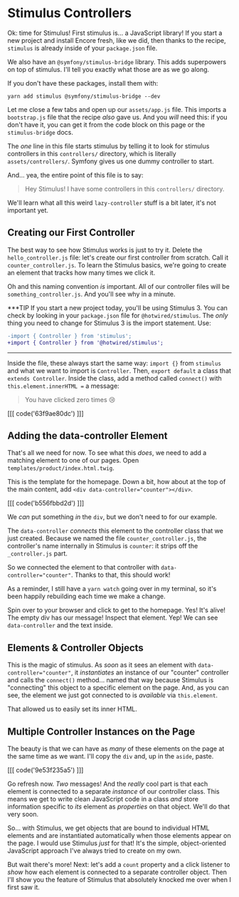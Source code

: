 # Stimulus Controllers

Ok: time for Stimulus! First stimulus is... a JavaScript library! If you start
a new project and install Encore fresh, like we did, then thanks to the recipe,
`stimulus` is already inside of your `package.json` file.

We also have an `@symfony/stimulus-bridge` library. This adds superpowers on top
of stimulus. I'll tell you exactly what those are as we go along.

If you don't have these packages, install them with:

```terminal
yarn add stimulus @symfony/stimulus-bridge --dev
```

Let me close a few tabs and open up our `assets/app.js` file. This imports
a `bootstrap.js` file that the recipe *also* gave us. And you *will* need this:
if you don't have it, you can get it from the code block on this page or the
`stimulus-bridge` docs.

The *one* line in this file starts stimulus by telling it to look for stimulus
controllers in this `controllers/` directory, which is literally `assets/controllers/`.
Symfony gives us one dummy controller to start.

And... yea, the entire point of this file is to say:

> Hey Stimulus! I have some controllers in this `controllers/` directory.

We'll learn what all this weird `lazy-controller` stuff is a bit later, it's not
important yet.

## Creating our First Controller

The best way to see how Stimulus works is just to try it. Delete the
`hello_controller.js` file: let's create our first controller from scratch. Call
it `counter_controller.js`. To learn the Stimulus basics, we're going to create
an element that tracks how many times we click it.

Oh and this naming convention *is* important. All of our controller files will
be `something_controller.js`. And you'll see why in a minute.

***TIP
If you start a new project today, you'll be using Stimulus 3. You can check by looking in your
`package.json` file for `@hotwired/stimulus`. The *only* thing you need to change for Stimulus 3
is the import statement. Use:

```diff
-import { Controller } from 'stimulus';
+import { Controller } from '@hotwired/stimulus';
```
***

Inside the file, these always start the same way: `import {}` from `stimulus`
and what we want to import is `Controller`. Then, `export default` a class
that `extends Controller`. Inside the class, add a method called `connect()`
with `this.element.innerHTML =` a message:

> You have clicked zero times 😢

[[[ code('63f9ae80dc') ]]]

## Adding the data-controller Element

That's all we need for now. To see what this *does*, we need to add a
matching element to one of our pages. Open `templates/product/index.html.twig`.

This is the template for the homepage. Down a bit, how about at the top of the
main content, add `<div data-controller="counter"></div>`.

[[[ code('b556fbbd2d') ]]]

We *can* put something *in* the `div`, but we don't need to for our example.

The `data-controller` *connects* this element to the controller class that we
just created. Because we named the file `counter_controller.js`, the controller's
name internally in Stimulus is `counter`: it strips off the `_controller.js` part.

So we connected the element to that controller with `data-controller="counter"`.
Thanks to that, this should work!

As a reminder, I still have a `yarn watch` going over in my terminal, so it's
been happily rebuilding each time we make a change.

Spin over to your browser and click to get to the homepage. Yes! It's alive!
The empty div has our message! Inspect that element. Yep! We can see
`data-controller` and the text inside.

## Elements & Controller Objects

This is the magic of stimulus. As *soon* as it sees an element with
`data-controller="counter"`, it *instantiates* an instance of our "counter"
controller and calls the `connect()` method... named that way because Stimulus is
"connecting" this object to a specific element on the page. And, as you can see,
the element we just got connected to is *available* via `this.element`.

That allowed us to easily set its inner HTML.

## Multiple Controller Instances on the Page

The beauty is that we can have as *many* of these elements on the page at the
same time as we want. I'll copy the `div` and, up in the `aside`, paste.

[[[ code('9e53f235a5') ]]]

Go refresh now. *Two* messages! And the *really* cool part is that each element
is connected to a separate *instance* of our controller class. This means we
get to write clean JavaScript code in a class *and* store information specific to
*its* element as *properties* on that object. We'll do that very soon.

So... with Stimulus, we get objects that are bound to individual HTML elements
and are instantiated automatically when those elements appear on the page. I would
use Stimulus *just* for that! It's the simple, object-oriented JavaScript approach
I've always tried to create on my own.

But wait there's more! Next: let's add a `count` property and a click listener
to *show* how each element is connected to a separate controller object. Then I'll
show you the feature of Stimulus that absolutely knocked me over when I first saw
it.
